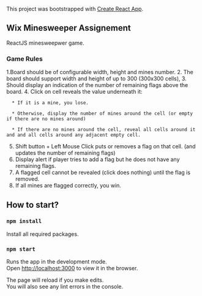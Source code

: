 This project was bootstrapped with [Create React App](https://github.com/facebook/create-react-app).

## Wix Minesweeper Assignement
  ReactJS minesweepwer game.

### Game Rules
  1.Board should be of configurable width, height and mines number.
  2.  The board should support width and height of up to 300 (300x300 cells),
  3.  Should display an indication of the number of remaining flags above the board.
  4.  Click on cell reveals the value underneath it:

      * If it is a mine, you lose.

      * Otherwise, display the number of mines around the cell (or empty if there are no mines around)

      * If there are no mines around the cell, reveal all cells around it and and all cells around any adjacent empty cell.
  5.  Shift button + Left Mouse Click puts or removes a flag on that cell. (and updates the number of remaining flags)
  6.  Display alert if player tries to add a flag but he does not have any remaining flags.
  7.  A flagged cell cannot be revealed (click does nothing) until the flag is removed.
  8.  If all mines are flagged correctly, you win.


## How to start?

### `npm install`
Install all required packages.

### `npm start`

Runs the app in the development mode.<br />
Open [http://localhost:3000](http://localhost:3000) to view it in the browser.

The page will reload if you make edits.<br />
You will also see any lint errors in the console.
